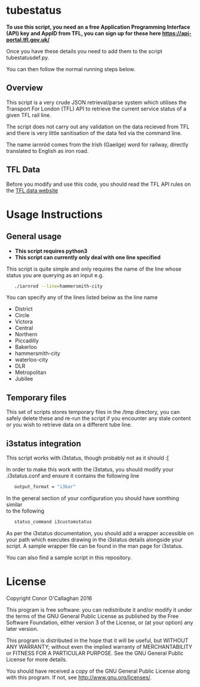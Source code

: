 # tubestatus

**To use this script, you need an a free Application Programming Interface (API)
 key and AppID from TFL, you can sign up for these here 
https://api-portal.tfl.gov.uk/**

Once you have these details you need to add them to the script tubestatusdef.py.

You can then follow the normal running steps below.

## Overview

This script is a very crude JSON retrieval/parse system which utilises the 
Transport For London (TFL) API to retrieve the current service status of a 
given TFL rail line. 

The script does not carry out any validation on the data recieved from TFL and
 there is very little sanitisation of the data fed via the command line.

The name iarnród comes from the Irish (Gaeilge) word for railway, directly 
translated to English as iron road. 

## TFL Data

Before you modify and use this code, you should read the TFL API rules on the
[TFL data website](https://tfl.gov.uk/info-for/open-data-users/)

# Usage Instructions

## General usage

  * **This script requires python3** 
  * **This script can currently only deal with one line specified**

This script is quite simple and only requires the name of the line whose status
you are querying as an input e.g. 
 
```bash
   ./iarnrod --line=hammersmith-city 
```

You can specify any of the lines listed below as the line name

 * District
 * Circle
 * Victora
 * Central
 * Northern
 * Piccadilly
 * Bakerloo
 * hammersmith-city
 * waterloo-city
 * DLR
 * Metropolitan
 * Jubilee

## Temporary files 

This set of scripts stores temporary files in the /tmp directory, you 
can safely delete these and re-run the script if you encounter any stale
content or you wish to retrieve data on a different tube line. 

## i3status integration

This script works with i3status, though probably not as it should :[

In order to make this work with the i3status, you should modify your 
.i3status.conf and ensure it contains the following line

```bash
   output_format = "i3bar"
```

In the general section of your configuration you should have somthing similar  
to the following

```bash
   status_command i3customstatus
```

As per the i3status documentation, you should add a wrapper accessible on your
 path which executes drawing in the i3status details alongside your script. 
A sample wrapper file can be found in the man page for i3status. 

You can also find a sample script in this repository. 

# License

Copyright Conor O'Callaghan 2016

This program is free software: you can redistribute it and/or modify
it under the terms of the GNU General Public License as published by
the Free Software Foundation, either version 3 of the License, or
(at your option) any later version.

This program is distributed in the hope that it will be useful,
but WITHOUT ANY WARRANTY; without even the implied warranty of
MERCHANTABILITY or FITNESS FOR A PARTICULAR PURPOSE.  See the
GNU General Public License for more details.

You should have received a copy of the GNU General Public License
along with this program.  If not, see <http://www.gnu.org/licenses/>.
